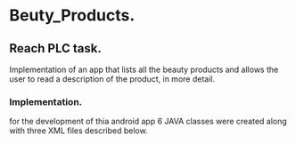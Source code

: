 # Beuty_Products.
## Reach PLC task.
Implementation of an app that lists all the beauty products and allows the user to read a description of the product, in more detail.
### Implementation.
for the development of thia android app 6 JAVA classes were created along with three XML files described below.
